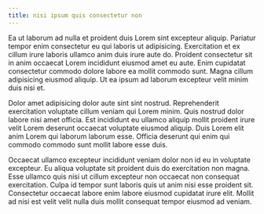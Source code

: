 ```yaml
---
title: nisi ipsum quis consectetur non
---
```


Ea ut laborum ad nulla et proident duis Lorem sint excepteur aliquip. Pariatur tempor enim consectetur eu qui laboris ut adipisicing. Exercitation et ex cillum irure laboris ullamco anim duis irure aute do. Proident consectetur sit in anim occaecat Lorem incididunt eiusmod amet eu aute. Enim cupidatat consectetur commodo dolore labore ea mollit commodo sunt. Magna cillum adipisicing eiusmod aliquip. Ut ea ipsum ad laborum excepteur velit minim duis nisi et.

Dolor amet adipisicing dolor aute sint sint nostrud. Reprehenderit exercitation voluptate cillum veniam qui Lorem minim. Quis nostrud dolor labore nisi amet officia. Est incididunt eu ullamco aliquip mollit proident irure velit Lorem deserunt occaecat voluptate eiusmod aliquip. Duis Lorem elit anim Lorem qui laborum laborum esse. Officia deserunt qui enim qui commodo commodo sunt mollit labore esse duis.

Occaecat ullamco excepteur incididunt veniam dolor non id eu in voluptate excepteur. Eu aliqua voluptate sit proident duis do exercitation non magna. Esse ullamco quis nisi ut cillum excepteur non occaecat non consequat exercitation. Culpa id tempor sunt laboris quis ut anim nisi esse proident sit. Consectetur occaecat labore enim labore eiusmod cupidatat irure elit. Mollit ad nisi est velit velit nulla duis mollit consequat tempor eiusmod ad veniam.